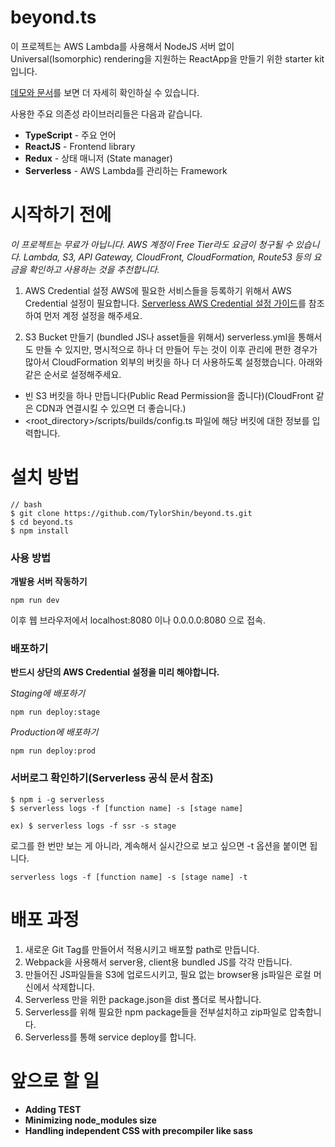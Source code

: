 # beyond.ts

이 프로젝트는 AWS Lambda를 사용해서 NodeJS 서버 없이 Universal(Isomorphic) rendering을 지원하는 ReactApp을 만들기 위한 starter kit 입니다.

[데모와 문서](https://d3ujodob71n39b.cloudfront.net)를 보면 더 자세히 확인하실 수 있습니다.

사용한 주요 의존성 라이브러리들은 다음과 같습니다.

- **TypeScript** - 주요 언어
- **ReactJS** - Frontend library
- **Redux** - 상태 매니저 (State manager)
- **Serverless** - AWS Lambda를 관리하는 Framework


# 시작하기 전에
*이 프로젝트는 무료가 아닙니다. AWS 계정이 Free Tier라도 요금이 청구될 수 있습니다. Lambda, S3, API Gateway, CloudFront, CloudFormation, Route53 등의 요금을 확인하고 사용하는 것을 추천합니다.*

1. AWS Credential 설정
AWS에 필요한 서비스들을 등록하기 위해서 AWS Credential 설정이 필요합니다.
[Serverless AWS Credential 설정 가이드](https://serverless.com/framework/docs/providers/aws/guide/credentials/)를 참조하여 먼저 계정 설정을 해주세요.

2. S3 Bucket 만들기 (bundled JS나 asset들을 위해서)
serverless.yml을 통해서도 만들 수 있지만, 명시적으로 하나 더 만들어 두는 것이 이후 관리에 편한 경우가 많아서 CloudFormation 외부의 버킷을 하나 더 사용하도록 설정했습니다.
아래와 같은 순서로 설정해주세요.

- 빈 S3 버킷을 하나 만듭니다(Public Read Permission을 줍니다)(CloudFront 같은 CDN과 연결시킬 수 있으면 더 좋습니다.)
- <root_directory>/scripts/builds/config.ts 파일에 해당 버킷에 대한 정보를 입력합니다.

# 설치 방법
```
// bash
$ git clone https://github.com/TylorShin/beyond.ts.git
$ cd beyond.ts
$ npm install
```

### 사용 방법
**개발용 서버 작동하기**
```
npm run dev
```
이후 웹 브라우저에서 localhost:8080 이나 0.0.0.0:8080 으로 접속.

### 배포하기
**반드시 상단의 AWS Credential 설정을 미리 해야합니다.**

*Staging에 배포하기*
```
npm run deploy:stage
```

*Production에 배포하기*
```
npm run deploy:prod
```

### 서버로그 확인하기(Serverless 공식 문서 참조)
```
$ npm i -g serverless
$ serverless logs -f [function name] -s [stage name]
```

```
ex) $ serverless logs -f ssr -s stage
```

로그를 한 번만 보는 게 아니라, 계속해서 실시간으로 보고 싶으면 -t 옵션을 붙이면 됩니다.
```
serverless logs -f [function name] -s [stage name] -t
```

# 배포 과정
1. 새로운 Git Tag를 만들어서 적용시키고 배포할 path로 만듭니다.
2. Webpack을 사용해서 server용, client용 bundled JS를 각각 만듭니다.
3. 만들어진 JS파일들을 S3에 업로드시키고, 필요 없는 browser용 js파일은 로컬 머신에서 삭제합니다.
4. Serverless 만을 위한 package.json을 dist 폴더로 복사합니다.
5. Serverless를 위해 필요한 npm package들을 전부설치하고 zip파일로 압축합니다.
6. Serverless를 통해 service deploy를 합니다.


# 앞으로 할 일
- **Adding TEST**
- **Minimizing node_modules size**
- **Handling independent CSS with precompiler like sass**
